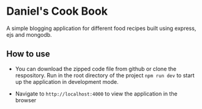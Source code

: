 # Daniel's Cook Book

A simple blogging application for different food recipes built using express, ejs and mongodb.

## How to use 

- You can download the zipped code file from github or clone the respository. Run in the root directory of the project `npm run dev` to start up the application in development mode.

- Navigate to `http://localhost:4000` to view the application in the browser
